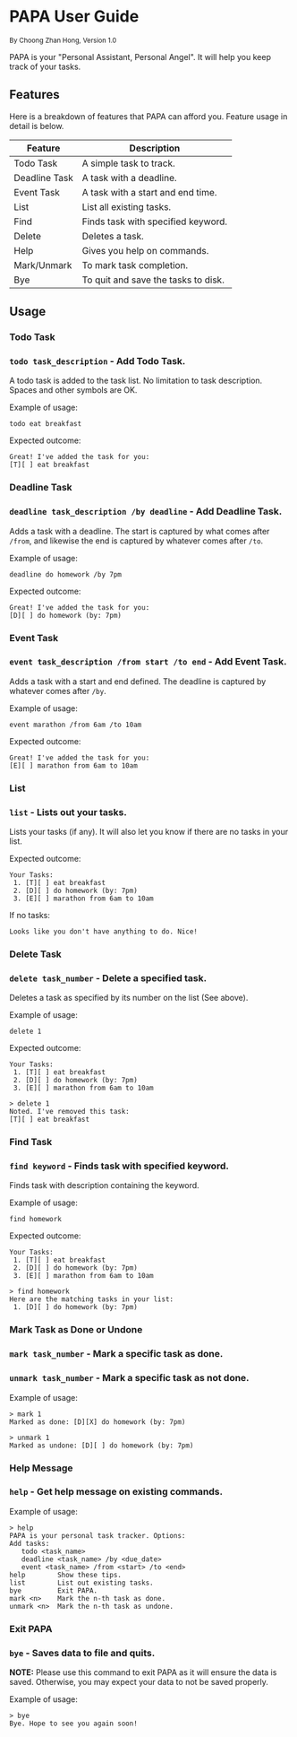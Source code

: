 # PAPA User Guide
<sub>By Choong Zhan Hong, Version 1.0</sub>

PAPA is your "Personal Assistant, Personal Angel". It will help you keep track of your tasks.

## Features 
Here is a breakdown of features that PAPA can afford you.
Feature usage in detail is below.

| Feature       | Description                         |
|---------------|-------------------------------------|
| Todo Task     | A simple task to track.             |
| Deadline Task | A task with a deadline.             |
| Event Task    | A task with a start and end time.   |
| List          | List all existing tasks.            |
| Find          | Finds task with specified keyword.  |
| Delete        | Deletes a task.                     |
| Help          | Gives you help on commands.         |
| Mark/Unmark   | To mark task completion.            |
| Bye           | To quit and save the tasks to disk. |


## Usage

### Todo Task
### `todo task_description` - Add Todo Task.

A todo task is added to the task list.
No limitation to task description. Spaces and other symbols are OK.

Example of usage: 

`todo eat breakfast`

Expected outcome:

```
Great! I've added the task for you: 
[T][ ] eat breakfast
```

### Deadline Task
### `deadline task_description /by deadline` - Add Deadline Task.

Adds a task with a deadline. 
The start is captured by what comes after `/from`, and likewise
the end is captured by whatever comes after `/to`.

Example of usage:

`deadline do homework /by 7pm`

Expected outcome:

```
Great! I've added the task for you: 
[D][ ] do homework (by: 7pm)
```

### Event Task
### `event task_description /from start /to end` - Add Event Task.

Adds a task with a start and end defined. The deadline is captured by whatever comes after `/by`.

Example of usage:

`event marathon /from 6am /to 10am`

Expected outcome:

```
Great! I've added the task for you: 
[E][ ] marathon from 6am to 10am
```

### List
### `list` - Lists out your tasks.

Lists your tasks (if any). It will also let you know if there are no tasks in your list.

Expected outcome:
```
Your Tasks: 
 1. [T][ ] eat breakfast
 2. [D][ ] do homework (by: 7pm)
 3. [E][ ] marathon from 6am to 10am
```
If no tasks:
```
Looks like you don't have anything to do. Nice!
```

### Delete Task
### `delete task_number` - Delete a specified task.

Deletes a task as specified by its number on the list (See above).

Example of usage:

`delete 1`

Expected outcome:
```
Your Tasks: 
 1. [T][ ] eat breakfast
 2. [D][ ] do homework (by: 7pm)
 3. [E][ ] marathon from 6am to 10am

> delete 1
Noted. I've removed this task:
[T][ ] eat breakfast
```

### Find Task
### `find keyword` - Finds task with specified keyword.

Finds task with description containing the keyword.

Example of usage:

`find homework`

Expected outcome:
```
Your Tasks: 
 1. [T][ ] eat breakfast
 2. [D][ ] do homework (by: 7pm)
 3. [E][ ] marathon from 6am to 10am

> find homework
Here are the matching tasks in your list: 
 1. [D][ ] do homework (by: 7pm)
```

### Mark Task as Done or Undone
### `mark task_number` - Mark a specific task as done.
### `unmark task_number` - Mark a specific task as not done.


Example of usage:
```
> mark 1
Marked as done: [D][X] do homework (by: 7pm)
```
```
> unmark 1
Marked as undone: [D][ ] do homework (by: 7pm)
```

### Help Message
### `help` - Get help message on existing commands.

Example of usage:
```
> help
PAPA is your personal task tracker. Options:
Add tasks: 
   todo <task_name>
   deadline <task_name> /by <due_date>
   event <task_name> /from <start> /to <end>
help        Show these tips.
list        List out existing tasks.
bye         Exit PAPA.
mark <n>    Mark the n-th task as done.
unmark <n>  Mark the n-th task as undone.
```

### Exit PAPA
### `bye` - Saves data to file and quits.
**NOTE:** Please use this command to exit PAPA as it will ensure the data is saved.
Otherwise, you may expect your data to not be saved properly.

Example of usage:
```
> bye
Bye. Hope to see you again soon!
```
